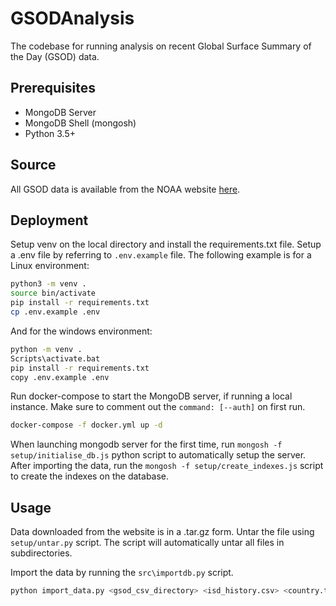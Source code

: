 # GSODAnalysis

The codebase for running analysis on recent Global Surface Summary of the Day (GSOD) data.

## Prerequisites

- MongoDB Server
- MongoDB Shell (mongosh)
- Python 3.5+

## Source

All GSOD data is available from the NOAA website [here](https://www.ncei.noaa.gov/metadata/geoportal/rest/metadata/item/gov.noaa.ncdc:C00516/html).

## Deployment

Setup venv on the local directory and install the requirements.txt file. Setup a .env file by referring to `.env.example` file. The following example is for a Linux environment:

```bash
python3 -m venv .
source bin/activate
pip install -r requirements.txt
cp .env.example .env
```

And for the windows environment:

```bash
python -m venv .
Scripts\activate.bat
pip install -r requirements.txt
copy .env.example .env
```

Run docker-compose to start the MongoDB server, if running a local instance. Make sure to comment out the `command: [--auth]` on first run.

```bash
docker-compose -f docker.yml up -d
```

When launching mongodb server for the first time, run `mongosh -f setup/initialise_db.js` python script to automatically setup the server. After importing the data, run the `mongosh -f setup/create_indexes.js` script to create the indexes on the database.

## Usage

Data downloaded from the website is in a .tar.gz form. Untar the file using `setup/untar.py` script. The script will automatically untar all files in subdirectories.

Import the data by running the `src\importdb.py` script.

```bash
python import_data.py <gsod_csv_directory> <isd_history.csv> <country.txt>
```
